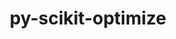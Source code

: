 ---
title: "py-scikit-optimize"
layout: cache
categories: [package, develop]
meta: {"compilers": ["none"], "num_specs": 18, "num_specs_by_stack": {"e4s": 18, "root": 18}, "oss": ["ubuntu22.04"], "platforms": ["linux"], "stacks": ["e4s", "root"], "targets": ["x86_64_v3"], "versions": ["0.9.0"]}
spec_details: [{"compiler": "none", "hash": "27tgufxa5mmb3wsfl6mo227ih4xv6x5k", "os": "ubuntu22.04", "platform": "linux", "size": "-", "stacks": ["e4s", "root"], "target": "x86_64_v3", "variants": ["build_system=python_pip", "patches:=21f43c9", "+plots"], "versions": ["0.9.0"]}, {"compiler": "none", "hash": "3axnuyrm3ldurflcwmlmqprln7kbgyin", "os": "ubuntu22.04", "platform": "linux", "size": "-", "stacks": ["e4s", "root"], "target": "x86_64_v3", "variants": ["build_system=python_pip", "patches:=21f43c9", "+plots"], "versions": ["0.9.0"]}, {"compiler": "none", "hash": "4hzhb4bg633jn5hqsrqr5s4gmap4po5n", "os": "ubuntu22.04", "platform": "linux", "size": "-", "stacks": ["e4s", "root"], "target": "x86_64_v3", "variants": ["build_system=python_pip", "patches:=21f43c9", "+plots"], "versions": ["0.9.0"]}, {"compiler": "none", "hash": "6u66gy53behezqtwmnv7unwlcd56e7om", "os": "ubuntu22.04", "platform": "linux", "size": "-", "stacks": ["e4s", "root"], "target": "x86_64_v3", "variants": ["build_system=python_pip", "patches:=21f43c9", "+plots"], "versions": ["0.9.0"]}, {"compiler": "none", "hash": "brr4cnwxrkxcib6qjruel6bggh2t63t5", "os": "ubuntu22.04", "platform": "linux", "size": "-", "stacks": ["e4s", "root"], "target": "x86_64_v3", "variants": ["build_system=python_pip", "patches:=21f43c9", "+plots"], "versions": ["0.9.0"]}, {"compiler": "none", "hash": "dvdr3yqsjbjercl5gawpfsqcc34jogpp", "os": "ubuntu22.04", "platform": "linux", "size": "-", "stacks": ["e4s", "root"], "target": "x86_64_v3", "variants": ["build_system=python_pip", "patches:=21f43c9", "+plots"], "versions": ["0.9.0"]}, {"compiler": "none", "hash": "fin7i4fc7c6xjvifpgrmjdv737i5gmn7", "os": "ubuntu22.04", "platform": "linux", "size": "-", "stacks": ["e4s", "root"], "target": "x86_64_v3", "variants": ["build_system=python_pip", "patches:=21f43c9", "+plots"], "versions": ["0.9.0"]}, {"compiler": "none", "hash": "fwtrwduoqdcdf5ru75pujcwiva4ryfa4", "os": "ubuntu22.04", "platform": "linux", "size": "-", "stacks": ["e4s", "root"], "target": "x86_64_v3", "variants": ["build_system=python_pip", "patches:=21f43c9", "+plots"], "versions": ["0.9.0"]}, {"compiler": "none", "hash": "ijvonzf7f7amsehrdihjlmrjusgnrecc", "os": "ubuntu22.04", "platform": "linux", "size": "-", "stacks": ["e4s", "root"], "target": "x86_64_v3", "variants": ["build_system=python_pip", "patches:=21f43c9", "+plots"], "versions": ["0.9.0"]}, {"compiler": "none", "hash": "joxjv2w74o67xbigocsuuaylbebhxlk4", "os": "ubuntu22.04", "platform": "linux", "size": "-", "stacks": ["e4s", "root"], "target": "x86_64_v3", "variants": ["build_system=python_pip", "patches:=21f43c9", "+plots"], "versions": ["0.9.0"]}, {"compiler": "none", "hash": "jzapyit36ic4adbpdxn3f55va5gtfzyw", "os": "ubuntu22.04", "platform": "linux", "size": "-", "stacks": ["e4s", "root"], "target": "x86_64_v3", "variants": ["build_system=python_pip", "patches:=21f43c9", "+plots"], "versions": ["0.9.0"]}, {"compiler": "none", "hash": "k52nrw6w6mc5dthbbgoqrm2hi6bpvpum", "os": "ubuntu22.04", "platform": "linux", "size": "-", "stacks": ["e4s", "root"], "target": "x86_64_v3", "variants": ["build_system=python_pip", "patches:=21f43c9", "+plots"], "versions": ["0.9.0"]}, {"compiler": "none", "hash": "ochxtodntbkr5elkgymzbb6ctjauutjb", "os": "ubuntu22.04", "platform": "linux", "size": "-", "stacks": ["e4s", "root"], "target": "x86_64_v3", "variants": ["build_system=python_pip", "patches:=21f43c9", "+plots"], "versions": ["0.9.0"]}, {"compiler": "none", "hash": "ottqu35ridlhingqz7zzsorbwry3wjn5", "os": "ubuntu22.04", "platform": "linux", "size": "-", "stacks": ["e4s", "root"], "target": "x86_64_v3", "variants": ["build_system=python_pip", "patches:=21f43c9", "+plots"], "versions": ["0.9.0"]}, {"compiler": "none", "hash": "reg4z3lbli3cvta3ecclfugo57tuom23", "os": "ubuntu22.04", "platform": "linux", "size": "-", "stacks": ["e4s", "root"], "target": "x86_64_v3", "variants": ["build_system=python_pip", "patches:=21f43c9", "+plots"], "versions": ["0.9.0"]}, {"compiler": "none", "hash": "x2lx3tzsgcft55vwiqi6uzekekhhdqmt", "os": "ubuntu22.04", "platform": "linux", "size": "-", "stacks": ["e4s", "root"], "target": "x86_64_v3", "variants": ["build_system=python_pip", "patches:=21f43c9", "+plots"], "versions": ["0.9.0"]}, {"compiler": "none", "hash": "yupnco6ur67j2ebekz45ppj4vl4fhfpl", "os": "ubuntu22.04", "platform": "linux", "size": "-", "stacks": ["e4s", "root"], "target": "x86_64_v3", "variants": ["build_system=python_pip", "patches:=21f43c9", "+plots"], "versions": ["0.9.0"]}, {"compiler": "none", "hash": "z52aeuyqnsj5lwzaxfve5umfnbwm6o4x", "os": "ubuntu22.04", "platform": "linux", "size": "-", "stacks": ["e4s", "root"], "target": "x86_64_v3", "variants": ["build_system=python_pip", "patches:=21f43c9", "+plots"], "versions": ["0.9.0"]}]
---